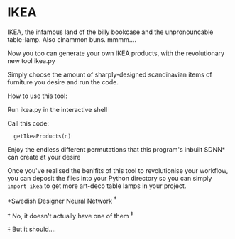 IKEA
====

IKEA, the infamous land of the billy bookcase and the unpronouncable table-lamp. Also cinammon buns. mmmm....

Now you too can generate your own IKEA products, with the revolutionary new tool ikea.py

Simply choose the amount of sharply-designed scandinavian items of furniture you desire and run the code.

How to use this tool:

   Run ikea.py in the interactive shell
   
   Call this code:
   
      getIkeaProducts(n)
   
   Enjoy the endless different permutations that this program's inbuilt SDNN* can create at your desire

Once you've realised the benifits of this tool to revolutionise your workflow, you can deposit the files into your Python directory so you can simply `import ikea` to get more art-deco table lamps in your project.


\*Swedish Designer Neural Network <sup>†

† No, it doesn't actually have one of them <sup>‡

‡ But it should....

